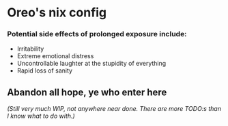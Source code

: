 # Oreo's nix config
### Potential side effects of prolonged exposure include: 
- Irritability
- Extreme emotional distress
- Uncontrollable laughter at the stupidity of everything
- Rapid loss of sanity

## Abandon all hope, ye who enter here

*(Still very much WIP, not anywhere near done. There are more TODO:s than I know what to do with.)*
